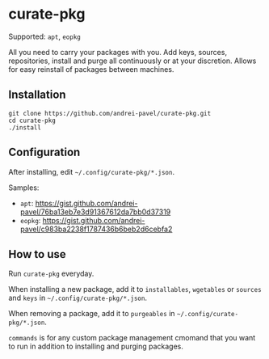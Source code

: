 # curate-pkg

Supported: `apt`, `eopkg`

All you need to carry your packages with you. Add keys, sources, repositories, install and purge all continuously or at your discretion. Allows for easy reinstall of packages between machines.

## Installation

```
git clone https://github.com/andrei-pavel/curate-pkg.git
cd curate-pkg
./install
```

## Configuration
After installing, edit `~/.config/curate-pkg/*.json`.

Samples:
- `apt`: https://gist.github.com/andrei-pavel/76ba13eb7e3d91367612da7bb0d37319
- `eopkg`: https://gist.github.com/andrei-pavel/c983ba2238f1787436b6beb2d6cebfa2

## How to use
Run `curate-pkg` everyday.

When installing a new package, add it to `installables`, `wgetables` or `sources` and `keys` in `~/.config/curate-pkg/*.json`.

When removing a package, add it to `purgeables` in `~/.config/curate-pkg/*.json`.

`commands` is for any custom package management cmomand that you want to run in addition to installing and purging packages.

